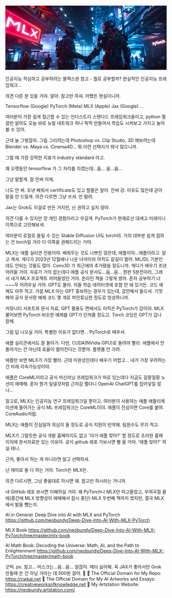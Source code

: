 ![img_51.png](../images/img_51.png)

인공지능 작심하고 공부하려는 블랙스완 참고  - 뭘로 공부할까?
현실적인 인공지능 프레임워크...

의견 다른 분 있을 거야. 알아. 참고만 하셔. 어쨌든 현실이니까.

Tensorflow (Google)
PyTorch (Meta)
MLX (Apple)
Jax (Google)
...

여러분이 가장 쉽게 접근할 수 있는 인더스트리 스탠다드 프레임워크들이고, python 찔끔만 알아도 오늘 바로 뉴럴 네트워크 하나 뚝딱 만들어서 학습도 시켜보고 가지고 놀아볼 수 있어.

근데 늘 그렇잖아. 그림 그리려는데 Photoshop vs. Clip Studio, 3D 해보려는데 Blender vs. Maya vs. Cinema4D... 뭐 이런 선택지가 워낙 많으니까. 

그럴 때 가장 강력한 지표가 industry standard 라고.

꽤 오랫동안 tensorflow 가 그 자리를 지켰는데...음... 음...음... 

그냥 말할게. 잘 안써 이제.

나도 안 써. 조낸 배워서 certificate도 있고 할줄은 알아. 안써 걍. 이유도 많은데 굳이 말씀 안 드릴게. 의견 다르면 그냥 쓰셔. 안 말려.

Jax는 Grok도 이걸로 만든 거지만, 난 권하고 싶지 않아.

의견 다를 수 있지만 걍 개인 경험이라고 우길게. PyTorch가 현재로선 대세고 미래이니 이쪽으로 고민해보셔.

여러분이 로컬로 돌릴 수 있는 Stable Diffusion UI도 torch야. 거의 대부분 쉽게 접하는 건 torch일 거라 더 이쪽을 권해드리는 거야.

MLX는 애플 실리콘 전용이야. 배워두는 것도 나쁘진 않은데, 애플이야...애플이라고. 알고 계셔. 게다가 2023년 12월에나 나온 녀석이라 아직도 갈길이 멀어. ML/DL 기본인데도 안되는 것들도 많아. Conv3D 가 최근에야 추가됐을 정도니까. 게다가 배우기 조낸 어려울 거야. 자료가 거의 없는데다 애플 공식 문서도...음...음... 뭔판 5분전이라, 그래서 내가 MLX 프로젝트 끼어들었던 거야. 온라인 책을 그렇게 썼어. 혼자 공부하기 너~~~무 어려우실 거야. GPT도 몰라. 지들 학습 데이터셋에 포함 안 돼 있거든. 코드 예제도 아주 적고. 가끔 MLX 아는 GPT 홍보하는 경우가 있는데, 감안해서 들으셔. 기껏해야 공식 문서랑 예제 코드 몇 개로 파인튜닝한 정도로 엉성하니까.

커뮤니티 서포트와 문서 자료, GPT 활용도 면에서도 아직은 PyTorch가 갑이야. MLX 물어보면 PyTorch 비슷한 예제를 GPT가 던져줄 정도고. Torch 코딩은 GPT가 겁나 잘해. 

그럼 답 나오실 거야. 특별한 이유가 없다면... PyTorch로 배우셔.

애플 실리콘에서도 잘 돌아가. 다만, CUDA(NVidia GPU)로 돌려야 빨라. 애플에서 안 돌아가는 건 아닌데 효율이 떨어진다는 것뿐야. 플랫폼 안 가려.

애플만 보면 MLX가 가장 빨라. 근데 미완성인데다 배우기 어렵고... 내가 가장 우려하는 건 미래 지속가능성이야.

애플은 CoreML이라고 공식 머신러닝 프레임워크가 따로 있는데다 지금도 갈팡질팡 노선이 애매해. 혼자 뭔가 일낼것처럼 근자감 쩔더니 OpenAI ChatGPT를 집어넣질 않나...  

참고로, MLX는 인공지능 연구 프레임워크일 뿐이고, 여러분이 사용하는 애플 애플리케이션에 들어가는 공식 ML 프레임워크는 CoreML이야. 애플이 진심이면 Core를 붙여. CoreAudio처럼. 

MLX는 애플이 진심일까 의심이 들 정도로 공식 지원이 빈약해. 팀원수도 무지 적고. 

MLX가 그럴듯한 공식 개발 홈페이지도 없고 '이거 애플 맞아?' 할 정도로 초라한 홈페이지에 문서자료만 있는 이유야. 공식 github 레포 가보시면 삘 올 거야. '애플 맞아?' 하실 테니.

근까, 좋아서 하는 게 아니라면 알고 선택하셔.

난 재미로 둘 다 하는 거야. Torch든 MLX든.

의견 다르시면, 그냥 좋을대로 하시면 돼. 참고만 하시라는 거니까. 

내 GitHub 레포 보시면 이해하실 거야. 왜 PyTorch나 MLX만 파고들었고, 우여곡절 끝에(중간에 MLX 방향성이 애매해서 잠시 중단) MLX 두번째 책까지 썼지만, 결국 MLX에서 발을 뺐는지. 

AI in General: Deep Dive into AI with MLX and PyTorch
https://github.com/neobundy/Deep-Dive-Into-AI-With-MLX-PyTorch

MLX Book
https://github.com/neobundy/Deep-Dive-Into-AI-With-MLX-PyTorch/tree/master/mlx-book

AI Math Book: Decoding the Universe: Math, AI, and the Path to Enlightenment
https://github.com/neobundy/Deep-Dive-Into-AI-With-MLX-PyTorch/tree/master/math-book

굿럭.
ps. 참고... 머스크는...음...음... 알잖아. 메타 싫어해. 꼭 JAX가 좋아서만 Grok 만들때 쓴 건 아닐 거라는 데 500원 걸어. 🤣
🔗 The Official Domain for My Repo: https://cwkai.net
🔗 The Official Domain for My AI Artworks and Essays: https://creativeworksofknowledge.net
🔗 My Artstation Website: https://neobundy.artstation.com/